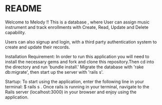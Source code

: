 # README

Welcome to Melody !! This is a database , where User can assign music instrument and track enrollments with Create, Read, Update and Delete capability.

Users can also signup and login, with a third party authentication system to create and update their records. 

Installation Requirement:
In order to run this application you will need to install the necessary gems and fork and clone this repository.Then cd into the directory and run 'bundle install.' Migrate the database with 'rake db:migrate', then start up the server with 'rails s'.

Startup: 
To start using the application, enter the following line in your terminal: $ rails s .
Once rails is running in your terminal, navigate to the Rails server (localhost:3000) in your browser and enjoy using the application.
